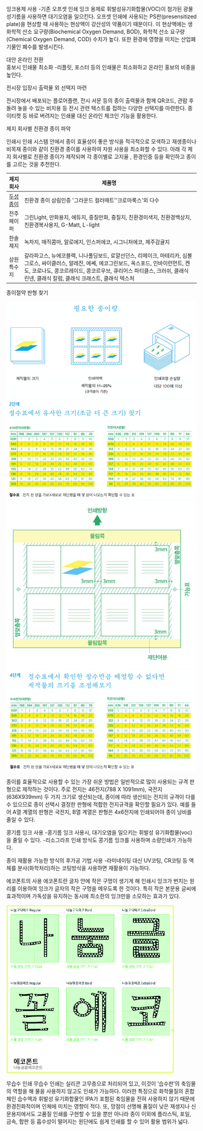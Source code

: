 
잉크용제 사용
-기존 오프셋 인쇄 잉크 용제로 휘발성유기화합물(VOC)이 첨가된 광물성기름을 사용하면 대기오염을 일으킨다. 오프셋 인쇄에 사용되는 PS판(presensitized plate)을 현상할 때 사용하는 현상액이 강산성의 약품이기 때문이다. 이 현상액에는 생화학적 산소 요구량(Biochemical Oxygen Demand, BOD), 화학적 산소 요구량(Chemical Oxygen Demand, COD) 수치가 높다. 또한 환경에 영향을 미치는 산업폐기물인 폐수를 발생시킨다.


대안
온라인 전환  
홍보시 인쇄물 최소화
-리플릿, 포스터 등의 인쇄물은 최소화하고 온라인 홍보의 비중을 높인다.

전시장 입장시 출력물 외 선택지 마련

전시장에서 배포되는 플로어플랜, 전시 서문 등의 종이 출력물과 함께 QR코드, 관람 후 돌려 놓을 수 있는 비치용 등 전시 관련 텍스트를 접하는 다양한 선택지를 마련한다. 종이티켓 등 바로 버려지는 인쇄물 대신 온라인 체크인 기능을 활용한다.

제지 회사별 친환경 종이 파악

인쇄시 인쇄 시스템 안에서 종이 효율성이 좋은 방식을 적극적으로 모색하고 재생종이나 비목재 종이와 같이 친환경 종이를 사용하여 자원 사용을 최소화할 수 있다. 아래 각 제지 회사별로 친환경 종이가 제작되며 각 종이별로 고지율 , 환경인증 등을 확인하고 종이를 고르는 것을 추천한다. 

제지회사 | 제품명 
----------- | -------
| [두성종이](http://www.doosungpaper.co.kr/About/ProductGroupList.aspx?SearchType=B&SearchCode=1) | 친환경 종이 삼림인증 '그라운드 컬러매트''크로마룩스'외 다수 |
| 전주페이퍼 | 그린Light, 만화용지, 에듀지, 중질만화, 중질지, 친환경미색지, 친환경백상지, 친환경복사용지, G-Matt, L-light |
| 한솔제지 | 녹차지, 매직콤마, 알로에지, 인스퍼에코, 시그니처에코, 제주감귤지 |
| 삼원특수지 | 갈라파고스, 뉴에코블랙, 니나폴딩보드, 로얄선던스, 리메이크, 마테리카, 심볼그로스, 싸이클러스, 알레잔, 에쎄, 에코그린보드, 옥스포드, 인바이런먼트, 켄도, 코로나도, 콩코르레이드, 콩코르우브, 큐리어스 파티클스, 크러쉬, 클래식 린넨, 클래식 칼럼, 클래식 크래스트, 클래식 텍스처 |




종이절약 판형 찾기

![필요한종이량](./uploads/part3-savepaper1.png)
![절수표](./uploads/part3-savepaper2.png)
![인쇄방향](./uploads/part3-savepaper3.png)
![크기조정](./uploads/part3-savepaper4.png)



종이를 효율적으로 사용할 수 있는 가장 쉬운 방법은 일반적으로 많이 사용되는 규격 판형으로 제작하는 것이다. 주로 전지는 46전지(788 X 1091mm), 국전지(636X939mm) 두 가지 크기로 생산되는데, 종이에 따라 생산되는 전지의 규격이 다를 수 있으므로 종이 선택시 결정한 판형에 적합한 전지규격을 확인할 필요가 있다. 예를 들어 A열 계열의 판형은 국전지, B열 계열은 판형은 4x6전지에 인쇄되어야 종이 낭비를 줄일 수 있다.



콩기름 잉크 사용
-콩기름 잉크 사용시, 대기오염을 일으키는 휘발성 유기화합물(voc)을 줄일 수 있다. 
-리소그라프 인쇄 방식도 콩기름 잉크를 사용하며 소량인쇄가 가능하다.

종이 재활용 가능한 방식의 후가공 기법 사용
-라미네이팅 대신 UV코팅, CR코팅 등 액체를 분사(화학처리)하는 코팅방식을 사용하면 재활용이 가능하다.


에코폰트의 사용
에코폰트란 글자 안에 작은 구멍이 생기게 해 인쇄시 잉크가 번지는 원리를 이용하여 잉크가 글자의 작은 구멍을 메우도록 한 것이다. 특히 작은 본문용 글씨에 효과적이며 가독성을 유지하는 동시에 최소한의 잉크만을 소모하는 효과가 있다. 

![에코폰트](./uploads/part3-20(eco).jpg)

무습수 인쇄
무습수 인쇄는 실리콘 고무층으로 처리되어 있고, 이것이 ‘습수판’의 축임물의 역할을 해 물을 사용하지 않고도 인쇄가 가능하다. 이러한 특징으로 화학물질의 혼합체인 습수액과 휘발성 유기화합물인 IPA가 포함된 축임물을 전혀 사용하지 않기 때문에 환경친화적이며 인체에 미치는 영향이 적다. 또, 망점이 선명해 품질이 낮은 재생지나 신문용지에서도 고품질 인쇄를 구현할 수 있을 뿐만 아니라 종이 이외에 플라스틱, 포일, 금속, 합판 등 흡수성이 떨어지는 원단에도 쉽게 인쇄를 할 수 있어 활용 범위가 넓다.
